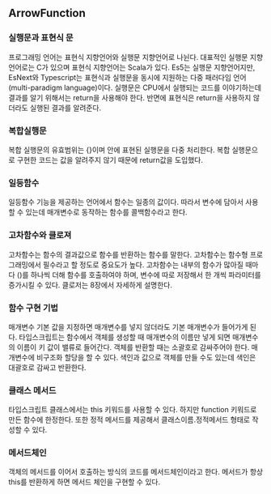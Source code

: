 ## ArrowFunction

### 실행문과 표현식 문
프로그래밍 언어는 표현식 지향언어와 실행문 지향언어로 나뉜다.
대표적인 실행문 지향언어로는 C가 있으며 표현식 지향언어는 Scala가 있다.
Es5는 실행문 지향언어지만, EsNext와 Typescript는 표현식과 실행문을
동시에 지원하는 다중 패러다임 언어(multi-paradigm language)이다.
실행문은 CPU에서 실행되는 코드를 이야기하는데 결과를 알기 위해서는 return을 사용해야 한다.
반면에 표현식은 return을 사용하지 않더라도 실행된 결과를 알려준다.

### 복합실행문
복합 실행문의 유효범위는 {}이며 안에 표현된 실행문을 다중 처리한다.
복합 실행문으로 구현한 코드는 값을 알려주지 않기 때문에 return값을 도입했다.

### 일등함수
일등함수 기능을 제공하는 언어에서 함수는 일종의 값이다.
따라서 변수에 담아서 사용할 수 있는데 매개변수로 동작하는 함수를 콜백함수라고 한다.

### 고차함수와 클로져
고차함수는 함수의 결과값으로 함수를 반환하는 함수를 말한다. 고차함수는 함수형 프로그래밍에서 필수라고 할 정도로 중요도가 높다.
고차함수는 내부의 함수가 많아질 때마다 ()를 하나씩 더해 함수를 호출하여야 하며, 변수에 따로 저장해서 한 개씩 파라미터를 증가시킬 수 있다.
클로저는 8장에서 자세하게 설명한다.

### 함수 구현 기법
매개변수 기본 값을 지정하면 매개변수를 넣지 않더라도 기본 매개변수가 들어가게 된다.
타입스크립트는 함수에서 객체를 생성할 때 매개변수의 이름만 넣게 되면 매개변수의 이름이 키 값이 밸류로 들어간다.
객체를 반환할 때는 소괄호로 감싸주어야 한다.
매개변수에 비구조화 할당을 할 수 있다.
색인과 값으로 객체를 만들 수도 있는데 색인은 대괄호로 감싸고 반환한다.

### 클래스 메서드
타입스크립트 클래스에서는 this 키워드를 사용할 수 있다.
하지만 function 키워드로 만든 함수에 한정한다.
또한 정적 메서드를 제공해서 클래스이름.정적메서드 형태로 작성할 수 있다.

### 메서드체인
객체의 메서드를 이어서 호출하는 방식의 코드를 메서드체인이라고 한다.
메서드가 항상 this를 반환하게 하면 메서드 체인을 구현할 수 있다.
